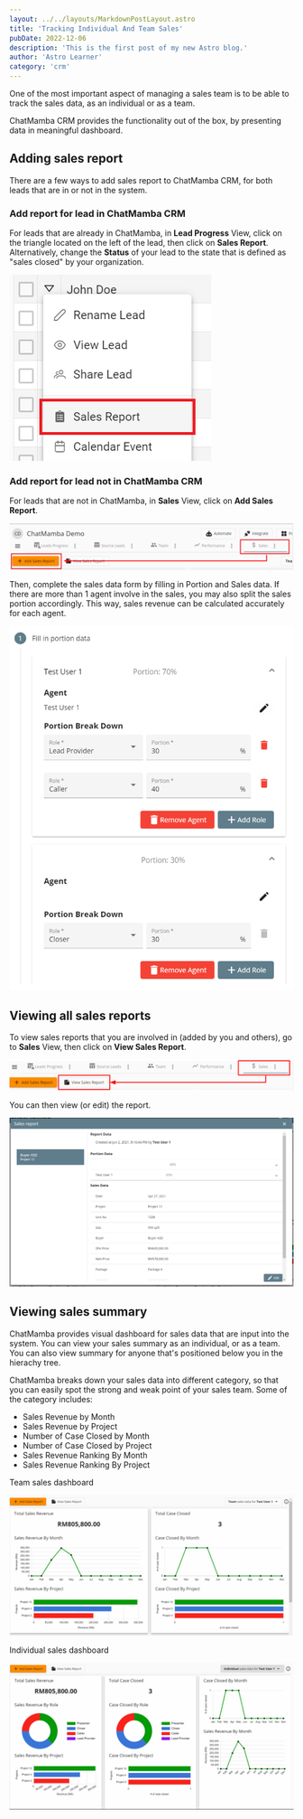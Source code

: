 ```yaml
---
layout: ../../layouts/MarkdownPostLayout.astro
title: 'Tracking Individual And Team Sales'
pubDate: 2022-12-06
description: 'This is the first post of my new Astro blog.'
author: 'Astro Learner'
category: 'crm'
---
```


One of the most important aspect of managing a sales team is to be able to track the sales data, as an individual or as a team.

ChatMamba CRM provides the functionality out of the box, by presenting data in meaningful dashboard.

## Adding sales report

There are a few ways to add sales report to ChatMamba CRM, for both leads that are in or not in the system.

### Add report for lead in ChatMamba CRM

For leads that are already in ChatMamba, in **Lead Progress** View, click on the triangle located on the left of the lead, then click on **Sales Report**. Alternatively, change the **Status** of your lead to the state that is defined as "sales closed" by your organization.

![Some description](/public/kb/tracking-individual-and-team-sales/context-menu-add-sales-report.PNG)

### Add report for lead not in ChatMamba CRM

For leads that are not in ChatMamba, in **Sales** View, click on **Add Sales Report**.

![Some description](/public/kb/tracking-individual-and-team-sales/sales-view-add-sales-report.PNG)

Then, complete the sales data form by filling in Portion and Sales data. If there are more than 1 agent involve in the sales, you may also split the sales portion accordingly. This way, sales revenue can be calculated accurately for each agent.

![Some description](/public/kb/tracking-individual-and-team-sales/portion-data.PNG)

## Viewing all sales reports

To view sales reports that you are involved in (added by you and others), go to **Sales** View, then click on **View Sales Report**.

![Some description](/public/kb/tracking-individual-and-team-sales/sales-view-view-all-reports.PNG)

You can then view (or edit) the report.

![Some description](/public/kb/tracking-individual-and-team-sales/viewing-created-sales-report.PNG)

## Viewing sales summary

ChatMamba provides visual dashboard for sales data that are input into the system. You can view your sales summary as an individual, or as a team. You can also view summary for anyone that's positioned below you in the hierachy tree.

ChatMamba breaks down your sales data into different category, so that you can easily spot the strong and weak point of your sales team. Some of the category includes:

- Sales Revenue by Month
- Sales Revenue by Project
- Number of Case Closed by Month
- Number of Case Closed by Project
- Sales Revenue Ranking By Month
- Sales Revenue Ranking By Project

Team sales dashboard

![Some description](/public/kb/tracking-individual-and-team-sales/sales-data-dashboard.PNG)

Individual sales dashboard

![Some description](/public/kb/tracking-individual-and-team-sales/individual-sales-dashboard.PNG)
